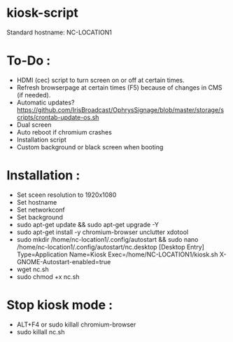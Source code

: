 # kiosk-script
Standard hostname: NC-LOCATION1

# To-Do :
- HDMI (cec) script to turn screen on or off at certain times.
- Refresh browserpage at certain times (F5) because of changes in CMS (if needed).
- Automatic updates? https://github.com/IrisBroadcast/OphrysSignage/blob/master/storage/scripts/crontab-update-os.sh
- Dual screen 
- Auto reboot if chromium crashes
- Installation script
- Custom background or black screen when booting

# Installation :
- Set sceen resolution to 1920x1080
- Set hostname
- Set networkconf
- Set background
- sudo apt-get update && sudo apt-get upgrade -Y
- sudo apt-get install -y chromium-browser unclutter xdotool
- sudo mkdir /home/nc-location1/.config/autostart && sudo nano /home/nc-location1/.config/autostart/nc.desktop
  [Desktop Entry]
  Type=Application
  Name=Kiosk
  Exec=/home/NC-LOCATION1/kiosk.sh
  X-GNOME-Autostart-enabled=true
- wget nc.sh
- sudo chmod +x nc.sh

# Stop kiosk mode :
- ALT+F4 or sudo killall chromium-browser
- sudo killall nc.sh
